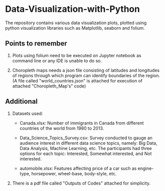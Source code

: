 # Data-Visualization-with-Python
The repository contains various data visualization plots, plotted using python visualization libraries such as Matplotlib, seaborn and folium.

## Points to remember
1. Plots using folium need to be executed on Jupyter notebook as command line or any IDE is unable to do so.

2. Choropleth maps needs a json file consisting of latitudes and longitudes of regions through which program can identify boundaries of the region. (A file called "world_countries.json" is attached for execution of attached "Choropleth_Map's" code)

## Additional
1. Datasets used:
   * Canada.xlsx: Number of immigrants in Canada from different countries of the world from 1980 to 2013.
   
   * Data_Science_Topics_Survey.csv: Survey conducted to gauge an audience interest in different data science topics, namely: Big Data, Data Analysis, Machine Learning, etc. The participants had three options for each topic: Interested, Somewhat interested, and Not interested.
   
   * automobile.xlsx: Features affecting price of a car such as engine-type, horsepower, wheel-base, body-style, etc.
  
  
2. There is a pdf file called "Outputs of Codes" attached for simplicity.
